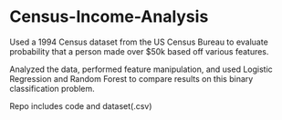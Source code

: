 # Census-Income-Analysis

Used a 1994 Census dataset from the US Census Bureau to evaluate probability that a person made over $50k based off various features.

Analyzed the data, performed feature manipulation, and used Logistic Regression and Random Forest to compare results on this binary classification problem.

Repo includes code and dataset(.csv)
